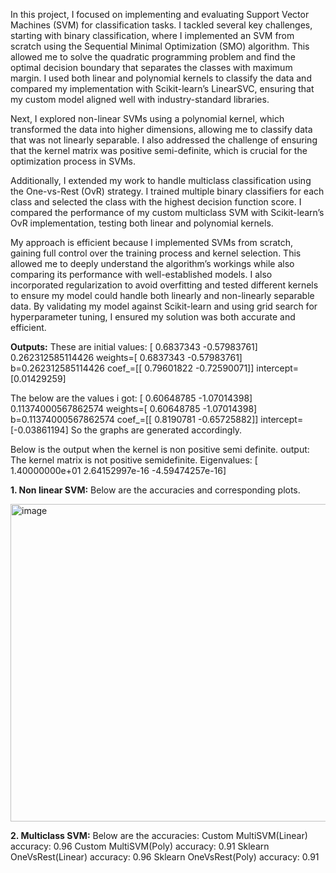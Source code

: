 In this project, I focused on implementing and evaluating Support Vector Machines (SVM) for classification tasks. I tackled several key challenges, starting with binary classification, where I implemented an SVM from scratch using the Sequential Minimal Optimization (SMO) algorithm. This allowed me to solve the quadratic programming problem and find the optimal decision boundary that separates the classes with maximum margin. I used both linear and polynomial kernels to classify the data and compared my implementation with Scikit-learn’s LinearSVC, ensuring that my custom model aligned well with industry-standard libraries.

Next, I explored non-linear SVMs using a polynomial kernel, which transformed the data into higher dimensions, allowing me to classify data that was not linearly separable. I also addressed the challenge of ensuring that the kernel matrix was positive semi-definite, which is crucial for the optimization process in SVMs.

Additionally, I extended my work to handle multiclass classification using the One-vs-Rest (OvR) strategy. I trained multiple binary classifiers for each class and selected the class with the highest decision function score. I compared the performance of my custom multiclass SVM with Scikit-learn’s OvR implementation, testing both linear and polynomial kernels.

My approach is efficient because I implemented SVMs from scratch, gaining full control over the training process and kernel selection. This allowed me to deeply understand the algorithm’s workings while also comparing its performance with well-established models. I also incorporated regularization to avoid overfitting and tested different kernels to ensure my model could handle both linearly and non-linearly separable data. By validating my model against Scikit-learn and using grid search for hyperparameter tuning, I ensured my solution was both accurate and efficient.

**Outputs:**
These are initial values:
[ 0.6837343 -0.57983761] 0.262312585114426
weights=[ 0.6837343 -0.57983761] b=0.262312585114426
coef_=[[ 0.79601822 -0.72590071]] intercept=[0.01429259]

The below are the values i got:
[ 0.60648785 -1.07014398] 0.11374000567862574
weights=[ 0.60648785 -1.07014398] b=0.11374000567862574
coef_=[[ 0.8190781 -0.65725882]] intercept=[-0.03861194]
So the graphs are generated accordingly.

Below is the output when the kernel is non positive semi definite. output:
The kernel matrix is not positive semidefinite.
Eigenvalues: [ 1.40000000e+01 2.64152997e-16 -4.59474257e-16]

**1. Non linear SVM:**
Below are the accuracies and corresponding plots.

<img width="508" alt="image" src="https://github.com/user-attachments/assets/8d7f0f6a-8021-4771-bc14-881e4f39bd47">

**2. Multiclass SVM:**
Below are the accuracies:
Custom MultiSVM(Linear) accuracy: 0.96 Custom MultiSVM(Poly) accuracy: 0.91 Sklearn OneVsRest(Linear) accuracy: 0.96 Sklearn OneVsRest(Poly) accuracy: 0.91
